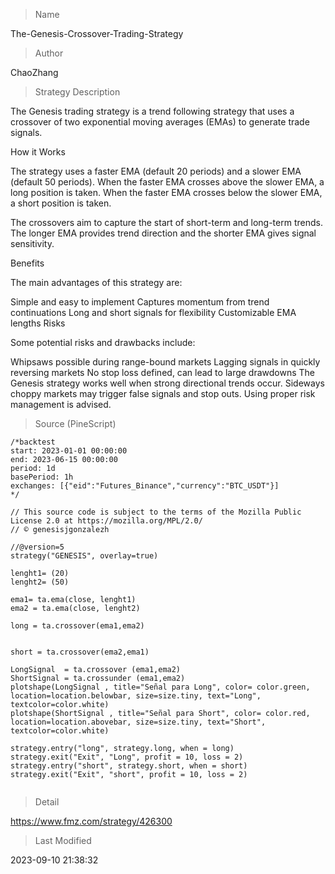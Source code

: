 
> Name

The-Genesis-Crossover-Trading-Strategy

> Author

ChaoZhang

> Strategy Description

The Genesis trading strategy is a trend following strategy that uses a crossover of two exponential moving averages (EMAs) to generate trade signals.

How it Works

The strategy uses a faster EMA (default 20 periods) and a slower EMA (default 50 periods). When the faster EMA crosses above the slower EMA, a long position is taken. When the faster EMA crosses below the slower EMA, a short position is taken.

The crossovers aim to capture the start of short-term and long-term trends. The longer EMA provides trend direction and the shorter EMA gives signal sensitivity.

Benefits

The main advantages of this strategy are:

Simple and easy to implement
Captures momentum from trend continuations
Long and short signals for flexibility
Customizable EMA lengths
Risks

Some potential risks and drawbacks include:

Whipsaws possible during range-bound markets
Lagging signals in quickly reversing markets
No stop loss defined, can lead to large drawdowns
The Genesis strategy works well when strong directional trends occur. Sideways choppy markets may trigger false signals and stop outs. Using proper risk management is advised.



> Source (PineScript)

``` pinescript
/*backtest
start: 2023-01-01 00:00:00
end: 2023-06-15 00:00:00
period: 1d
basePeriod: 1h
exchanges: [{"eid":"Futures_Binance","currency":"BTC_USDT"}]
*/

// This source code is subject to the terms of the Mozilla Public License 2.0 at https://mozilla.org/MPL/2.0/
// © genesisjgonzalezh

//@version=5
strategy("GENESIS", overlay=true)

lenght1= (20)
lenght2= (50)

ema1= ta.ema(close, lenght1)
ema2 = ta.ema(close, lenght2)

long = ta.crossover(ema1,ema2)


short = ta.crossover(ema2,ema1)

LongSignal  = ta.crossover (ema1,ema2)
ShortSignal = ta.crossunder (ema1,ema2)
plotshape(LongSignal , title="Señal para Long", color= color.green, location=location.belowbar, size=size.tiny, text="Long", textcolor=color.white)
plotshape(ShortSignal , title="Señal para Short", color= color.red, location=location.abovebar, size=size.tiny, text="Short", textcolor=color.white)

strategy.entry("long", strategy.long, when = long)
strategy.exit("Exit", "Long", profit = 10, loss = 2)
strategy.entry("short", strategy.short, when = short)
strategy.exit("Exit", "short", profit = 10, loss = 2)


```

> Detail

https://www.fmz.com/strategy/426300

> Last Modified

2023-09-10 21:38:32

